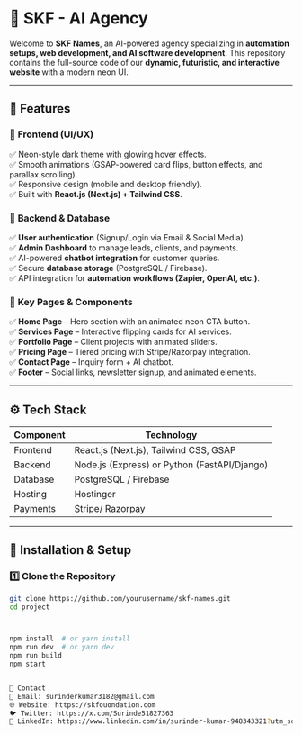 # 🚀 SKF  - AI Agency

Welcome to **SKF Names**, an AI-powered agency specializing in **automation setups, web development, and AI software development**. This repository contains the full-source code of our **dynamic, futuristic, and interactive website** with a modern neon UI.  

---

## 🌟 Features  

### 🔹 **Frontend (UI/UX)**  
✅ Neon-style dark theme with glowing hover effects.  
✅ Smooth animations (GSAP-powered card flips, button effects, and parallax scrolling).  
✅ Responsive design (mobile and desktop friendly).  
✅ Built with **React.js (Next.js) + Tailwind CSS**.  

### 🔹 **Backend & Database**  
✅ **User authentication** (Signup/Login via Email & Social Media).  
✅ **Admin Dashboard** to manage leads, clients, and payments.  
✅ AI-powered **chatbot integration** for customer queries.  
✅ Secure **database storage** (PostgreSQL / Firebase).  
✅ API integration for **automation workflows (Zapier, OpenAI, etc.)**.  

### 🔹 **Key Pages & Components**  
✅ **Home Page** – Hero section with an animated neon CTA button.  
✅ **Services Page** – Interactive flipping cards for AI services.  
✅ **Portfolio Page** – Client projects with animated sliders.  
✅ **Pricing Page** – Tiered pricing with Stripe/Razorpay integration.  
✅ **Contact Page** – Inquiry form + AI chatbot.  
✅ **Footer** – Social links, newsletter signup, and animated elements.  

---

## ⚙️ Tech Stack  

| **Component** | **Technology** |
|--------------|----------------|
| Frontend | React.js (Next.js), Tailwind CSS, GSAP |
| Backend | Node.js (Express) or Python (FastAPI/Django) |
| Database | PostgreSQL / Firebase |
| Hosting | Hostinger |
| Payments | Stripe/ Razorpay |

---

## 📌 Installation & Setup  

### 1️⃣ Clone the Repository  
```sh
git clone https://github.com/yourusername/skf-names.git
cd project



npm install  # or yarn install
npm run dev  # or yarn dev
npm run build
npm start


📧 Contact
📩 Email: surinderkumar3182@gmail.com
🌐 Website: https://skfouondation.com
🐦 Twitter: https://x.com/Surinde51827363
🔗 LinkedIn: https://www.linkedin.com/in/surinder-kumar-948343321?utm_source=share&utm_campaign=share_via&utm_content=profile&utm_medium=android_app
